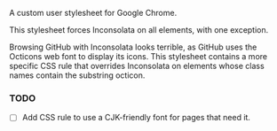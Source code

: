 A custom user stylesheet for Google Chrome.

This stylesheet forces Inconsolata on all elements, with one exception.

Browsing GitHub with Inconsolata looks terrible, as GitHub uses the Octicons web font to display its icons.  This stylesheet contains a more specific CSS rule that overrides Inconsolata on elements whose class names contain the substring octicon.



### TODO

- [ ] Add CSS rule to use a CJK-friendly font for pages that need it.

